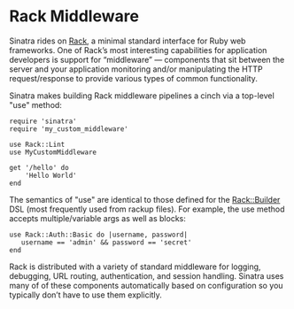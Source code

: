 Rack Middleware
===============

Sinatra rides on [Rack][rack], a minimal standard interface for Ruby web frameworks. One of Rack’s most interesting capabilities for application developers is support for “middleware” — components that sit between the server and your application monitoring and/or manipulating the HTTP request/response to provide various types of common functionality.

Sinatra makes building Rack middleware pipelines a cinch via a top-level "use" method:

	require 'sinatra'
	require 'my_custom_middleware'

	use Rack::Lint
	use MyCustomMiddleware

	get '/hello' do
	    'Hello World'
	end


The semantics of "use" are identical to those defined for the [Rack::Builder][rack_builder]  DSL (most frequently used from rackup files). For example, the use  method accepts multiple/variable args as well as blocks:

	use Rack::Auth::Basic do |username, password|
	   username == 'admin' && password == 'secret'
	end


Rack is distributed with a variety of standard middleware for logging, debugging, URL routing, authentication, and session handling. Sinatra uses many of of these components automatically based on configuration so you typically don’t have to use them explicitly.

[rack]: http://rack.rubyforge.org/
[rack_builder]: http://rack.rubyforge.org/doc/classes/Rack/Builder.html

